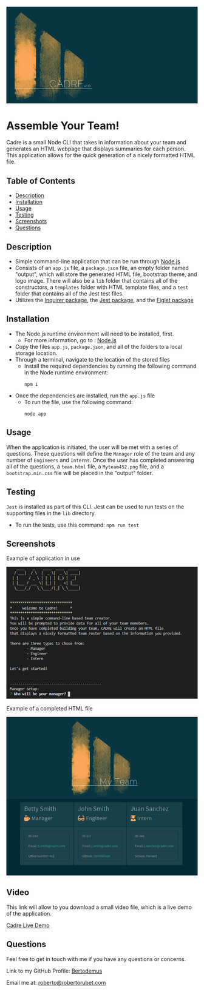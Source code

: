 ![logo](./readme/images/MyteamBanner.png)
# Assemble Your Team!

Cadre is a small Node CLI that takes in information about your team and generates an HTML webpage that displays summaries for each person. This application allows for the quick generation of a nicely formatted HTML file.


## Table of Contents

* [Description](#description)
* [Installation](#installation)
* [Usage](#usage)
* [Testing](#testing)
* [Screenshots](#screenshots)
* [Questions](#questions)


## Description

* Simple command-line application that can be run through [Node.js](https://nodejs.org/en/)
* Consists of an `app.js` file, a `package.json` file, an empty folder named "output", which will store the generated HTML file, bootstrap theme, and logo image. There will also be a `lib` folder that contains all of the constructors, a `templates` folder with HTML template files, and a `test` folder that contains all of the Jest test files.
* Utilizes  the [Inquirer package](https://www.npmjs.com/package/inquirer), the [Jest package](https://www.npmjs.com/package/jest), and the [Figlet package](https://www.npmjs.com/package/figlet)


## Installation

* The Node.js runtime environment will need to be installed, first.
    * For more information, go to : [Node.js](https://nodejs.org/en/)
* Copy the files `app.js`, `package.json`, and all of the folders to a local storage location.
* Through a terminal, navigate to the location of the stored files
    * Install the required dependencies by running the following command in the Node runtime environment:
        ```
        npm i
        ```
* Once the dependencies are installed, run the `app.js` file
    * To run the file, use the following command:
        ```
        node app
        ```

## Usage

When the application is initiated, the user will be met with a series of questions. These questions will define the `Manager` role of the team and any number of `Engineers` and `Interns`. Once the user has completed answering all of the questions, a `team.html` file, a `Myteam452.png` file, and a `bootstrap.min.css` file will be placed in the "output" folder.

## Testing

`Jest` is installed as part of this CLI. Jest can be used to run tests on the supporting files in the `lib` directory.
* To run the tests, use this command:
        ```
        npm run test
        ```

## Screenshots

Example of application in use

![example of app in use](./readme/images/CLI.png)



Example of a completed HTML file

![example Team.html](./readme/images/MyTeam.png)


## Video

This link will allow to you download a small video file, which is a live demo of the application.

[Cadre Live Demo](https://github.com/Bertodemus/Cadre/raw/main/readme/video/Cadre.mp4)


## Questions

Feel free to get in touch with me if you have any questions or concerns.

Link to my GitHub Profile: [Bertodemus](https://github.com/bertodemus)

Email me at: [roberto@robertorubet.com](roberto@robertorubet.com)

